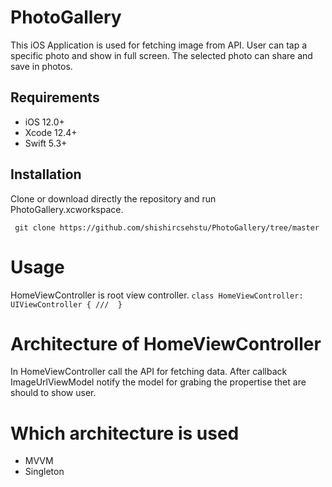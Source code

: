 # PhotoGallery

This iOS Application is used for fetching image from API. User can tap a specific photo and show in full screen. The selected photo can share and save in photos. 

## Requirements

- iOS 12.0+
- Xcode 12.4+
- Swift 5.3+

## Installation
Clone or download directly the repository and run PhotoGallery.xcworkspace. 

` git clone https://github.com/shishircsehstu/PhotoGallery/tree/master`

# Usage

HomeViewController is root view controller. 
`
class HomeViewController: UIViewController {
  /// 
}
`
# Architecture of HomeViewController
In HomeViewController call the API for fetching data. After callback ImageUrlViewModel notify the model for grabing the propertise thet are should to show user. 

# Which architecture is used

- MVVM
- Singleton 

